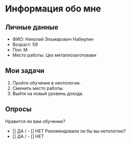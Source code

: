# Информация обо мне

## Личные данные
   - ФИО: Николай Эльмарович Набиулин
   - Возраст: 59
   - Пол: М
   - Место работы: Цех металлозаготовави

## Мои задачи
1. Пройти обучение в неотологии.
2. Сменить место работы.
3. Выйти на новый уровень дохода.

## Опросы 
Нравится ли вам обучение?
- [] ДА / - [] НЕТ
Рекомендовали ли бы вы нетологию?
- [] ДА / - [] НЕТ

